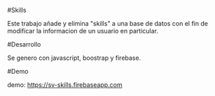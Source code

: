 #Skills

Este trabajo añade y elimina "skills" a una base de datos con el fin de modificar la informacion de un usuario en particular.

#Desarrollo

Se genero con javascript, boostrap y firebase.

#Demo

demo: https://sv-skills.firebaseapp.com